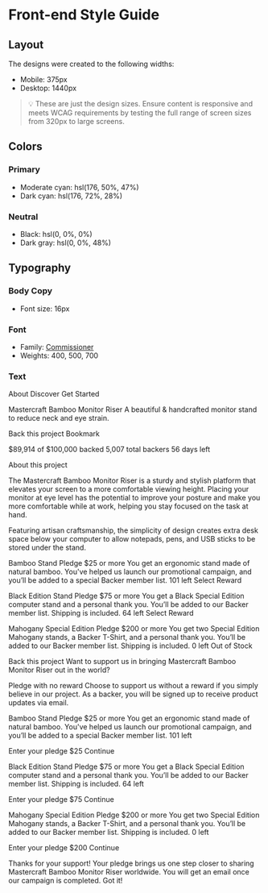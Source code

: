 # Front-end Style Guide

## Layout

The designs were created to the following widths:

- Mobile: 375px
- Desktop: 1440px

> 💡 These are just the design sizes. Ensure content is responsive and meets WCAG requirements by testing the full range of screen sizes from 320px to large screens.

## Colors

### Primary

- Moderate cyan: hsl(176, 50%, 47%)
- Dark cyan: hsl(176, 72%, 28%)

### Neutral

- Black: hsl(0, 0%, 0%)
- Dark gray: hsl(0, 0%, 48%)

## Typography

### Body Copy

- Font size: 16px

### Font

- Family: [Commissioner](https://fonts.google.com/specimen/Commissioner)
- Weights: 400, 500, 700

### Text
About
  Discover
  Get Started

  Mastercraft Bamboo Monitor Riser
  A beautiful & handcrafted monitor stand to reduce neck and eye strain.

  Back this project
  Bookmark

  $89,914 of $100,000 backed
  5,007 total backers
  56 days left

  About this project

  The Mastercraft Bamboo Monitor Riser is a sturdy and stylish platform that elevates your screen 
  to a more comfortable viewing height. Placing your monitor at eye level has the potential to improve 
  your posture and make you more comfortable while at work, helping you stay focused on the task at hand.

  Featuring artisan craftsmanship, the simplicity of design creates extra desk space below your computer 
  to allow notepads, pens, and USB sticks to be stored under the stand.
  
  Bamboo Stand
  Pledge $25 or more
  You get an ergonomic stand made of natural bamboo. You've helped us launch our promotional campaign, and 
  you’ll be added to a special Backer member list.
  101 left
  Select Reward

  Black Edition Stand
  Pledge $75 or more
  You get a Black Special Edition computer stand and a personal thank you. You’ll be added to our Backer 
  member list. Shipping is included.
  64 left
  Select Reward

  Mahogany Special Edition
  Pledge $200 or more
  You get two Special Edition Mahogany stands, a Backer T-Shirt, and a personal thank you. You’ll be added 
  to our Backer member list. Shipping is included.
  0 left
  Out of Stock

  <!-- Selection modal start -->

  Back this project
  Want to support us in bringing Mastercraft Bamboo Monitor Riser out in the world?

  Pledge with no reward
  Choose to support us without a reward if you simply believe in our project. As a backer, 
  you will be signed up to receive product updates via email.

  Bamboo Stand
  Pledge $25 or more
  You get an ergonomic stand made of natural bamboo. You've helped us launch our promotional campaign, and
  you’ll be added to a special Backer member list.
  101 left

  <!-- Selected pledge start -->
  Enter your pledge
  $25
  Continue
  <!-- Selected pledge end -->

  Black Edition Stand
  Pledge $75 or more
  You get a Black Special Edition computer stand and a personal thank you. You’ll be added to our Backer
  member list. Shipping is included.
  64 left

  <!-- Selected pledge start -->
  Enter your pledge
  $75
  Continue
  <!-- Selected pledge end -->

  Mahogany Special Edition
  Pledge $200 or more
  You get two Special Edition Mahogany stands, a Backer T-Shirt, and a personal thank you. You’ll be added
  to our Backer member list. Shipping is included.
  0 left

  <!-- Selected pledge  start -->
  Enter your pledge
  $200
  Continue
  <!-- Selected pledge end -->

  <!-- Selection modal end -->

  <!-- Success modal start -->

  Thanks for your support!
  Your pledge brings us one step closer to sharing Mastercraft Bamboo Monitor Riser worldwide. You will get
  an email once our campaign is completed.
  Got it!

  <!-- Success modal end -->
